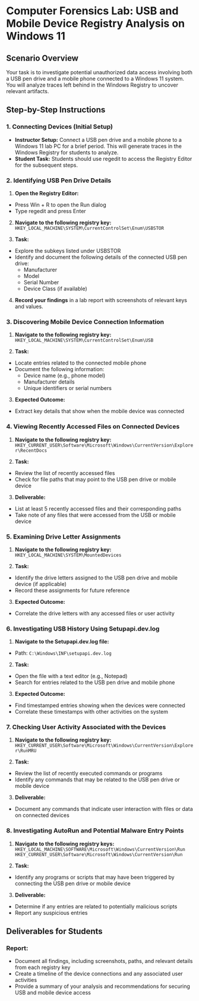 # Computer Forensics Lab: USB and Mobile Device Registry Analysis on Windows 11

## Scenario Overview
Your task is to investigate potential unauthorized data access involving both a USB pen drive and a mobile phone connected to a Windows 11 system. You will analyze traces left behind in the Windows Registry to uncover relevant artifacts.

## Step-by-Step Instructions

### 1. Connecting Devices (Initial Setup)
- **Instructor Setup:** Connect a USB pen drive and a mobile phone to a Windows 11 lab PC for a brief period. This will generate traces in the Windows Registry for students to analyze.
- **Student Task:** Students should use regedit to access the Registry Editor for the subsequent steps.

### 2. Identifying USB Pen Drive Details
1. **Open the Registry Editor:**
  - Press Win + R to open the Run dialog
  - Type regedit and press Enter

2. **Navigate to the following registry key:**
  `HKEY_LOCAL_MACHINE\SYSTEM\CurrentControlSet\Enum\USBSTOR`

3. **Task:**
  - Explore the subkeys listed under USBSTOR
  - Identify and document the following details of the connected USB pen drive:
    - Manufacturer
    - Model
    - Serial Number
    - Device Class (if available)

4. **Record your findings** in a lab report with screenshots of relevant keys and values.

### 3. Discovering Mobile Device Connection Information
1. **Navigate to the following registry key:**
  `HKEY_LOCAL_MACHINE\SYSTEM\CurrentControlSet\Enum\USB`

2. **Task:**
  - Locate entries related to the connected mobile phone
  - Document the following information:
    - Device name (e.g., phone model)
    - Manufacturer details
    - Unique identifiers or serial numbers

3. **Expected Outcome:**
  - Extract key details that show when the mobile device was connected

### 4. Viewing Recently Accessed Files on Connected Devices
1. **Navigate to the following registry key:**
  `HKEY_CURRENT_USER\Software\Microsoft\Windows\CurrentVersion\Explorer\RecentDocs`

2. **Task:**
  - Review the list of recently accessed files
  - Check for file paths that may point to the USB pen drive or mobile device

3. **Deliverable:**
  - List at least 5 recently accessed files and their corresponding paths
  - Take note of any files that were accessed from the USB or mobile device

### 5. Examining Drive Letter Assignments
1. **Navigate to the following registry key:**
  `HKEY_LOCAL_MACHINE\SYSTEM\MountedDevices`

2. **Task:**
  - Identify the drive letters assigned to the USB pen drive and mobile device (if applicable)
  - Record these assignments for future reference

3. **Expected Outcome:**
  - Correlate the drive letters with any accessed files or user activity

### 6. Investigating USB History Using Setupapi.dev.log
1. **Navigate to the Setupapi.dev.log file:**
  - Path: `C:\Windows\INF\setupapi.dev.log`

2. **Task:**
  - Open the file with a text editor (e.g., Notepad)
  - Search for entries related to the USB pen drive and mobile phone

3. **Expected Outcome:**
  - Find timestamped entries showing when the devices were connected
  - Correlate these timestamps with other activities on the system

### 7. Checking User Activity Associated with the Devices
1. **Navigate to the following registry key:**
  `HKEY_CURRENT_USER\Software\Microsoft\Windows\CurrentVersion\Explorer\RunMRU`

2. **Task:**
  - Review the list of recently executed commands or programs
  - Identify any commands that may be related to the USB pen drive or mobile device

3. **Deliverable:**
  - Document any commands that indicate user interaction with files or data on connected devices

### 8. Investigating AutoRun and Potential Malware Entry Points
1. **Navigate to the following registry keys:**
  `HKEY_LOCAL_MACHINE\SOFTWARE\Microsoft\Windows\CurrentVersion\Run`
  `HKEY_CURRENT_USER\Software\Microsoft\Windows\CurrentVersion\Run`

2. **Task:**
  - Identify any programs or scripts that may have been triggered by connecting the USB pen drive or mobile device

3. **Deliverable:**
  - Determine if any entries are related to potentially malicious scripts
  - Report any suspicious entries

## Deliverables for Students
### Report:
- Document all findings, including screenshots, paths, and relevant details from each registry key
- Create a timeline of the device connections and any associated user activities
- Provide a summary of your analysis and recommendations for securing USB and mobile device access
